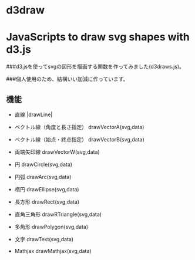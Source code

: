 d3draw
======

# JavaScripts to draw svg shapes with d3.js 

###d3.jsを使ってsvgの図形を描画する関数を作ってみました(d3draws.js)。

###個人使用のため、結構いい加減に作っています。

## 機能

+ 直線 |drawLine|

+ ベクトル線（角度と長さ指定） drawVectorA(svg,data)

+ ベクトル線（始点・終点指定） drawVectorB(svg,data)

+ 両端矢印線 drawVectorW(svg,data)

+ 円 drawCircle(svg,data)

+ 円弧 drawArc(svg,data)

+ 楕円 drawEllipse(svg,data)

+ 長方形 drawRect(svg,data)

+ 直角三角形 drawRTriangle(svg,data)

+ 多角形 drawPolygon(svg,data)

+ 文字 drawText(svg,data)

+ Mathjax drawMathjax(svg,data)
